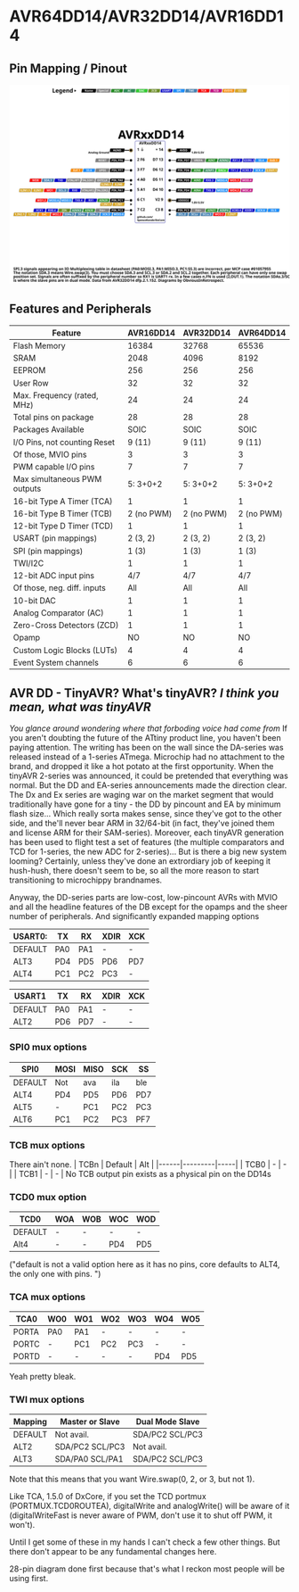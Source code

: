 # AVR64DD14/AVR32DD14/AVR16DD14


## Pin Mapping / Pinout
![DD14 Pin Mapping](AVR32DD14.svg "Arduino Pin Mapping for AVR DD14")

## Features and Peripherals
| Feature                      | AVR16DD14       | AVR32DD14       | AVR64DD14       |
|------------------------------|-----------------|-----------------|-----------------|
| Flash Memory                 | 16384           | 32768           | 65536           |
| SRAM                         | 2048            | 4096            | 8192            |
| EEPROM                       | 256             | 256             | 256             |
| User Row                     | 32              | 32              | 32              |
| Max. Frequency (rated, MHz)  | 24              | 24              | 24              |
| Total pins on package        | 28              | 28              | 28              |
| Packages Available           | SOIC            | SOIC            | SOIC            |
| I/O Pins, not counting Reset | 9 (11)          | 9 (11)          | 9 (11)          |
| Of those, MVIO pins          | 3               | 3               | 3               |
| PWM capable I/O pins         | 7               | 7               | 7               |
| Max simultaneous PWM outputs | 5: 3+0+2        | 5: 3+0+2        | 5: 3+0+2        |
| 16-bit Type A Timer (TCA)    | 1               | 1               | 1               |
| 16-bit Type B Timer (TCB)    | 2 (no PWM)      | 2 (no PWM)      | 2 (no PWM)      |
| 12-bit Type D Timer (TCD)    | 1               | 1               | 1               |
| USART (pin mappings)         | 2 (3, 2)        | 2 (3, 2)        | 2 (3, 2)        |
| SPI (pin mappings)           | 1 (3)           | 1 (3)           | 1 (3)           |
| TWI/I2C                      | 1               | 1               | 1               |
| 12-bit ADC input pins        | 4/7             | 4/7             | 4/7             |
| Of those, neg. diff. inputs  | All             | All             | All             |
| 10-bit DAC                   | 1               | 1               | 1               |
| Analog Comparator (AC)       | 1               | 1               | 1               |
| Zero-Cross Detectors (ZCD)   | 1               | 1               | 1               |
| Opamp                        | NO              | NO              | NO              |
| Custom Logic Blocks (LUTs)   | 4               | 4               | 4               |
| Event System channels        | 6               | 6               | 6               |

## AVR DD - TinyAVR?  What's tinyAVR? ***I think you mean, what was tinyAVR***
*You glance around wondering where that forboding voice had come from*
If you aren't doubting the future of the ATtiny product line, you haven't been paying attention. The writing has been on the wall since the DA-series was released instead of a 1-series ATmega. Microchip had no attachment to the brand, and dropped it like a hot potato at the first opportunity. When the tinyAVR 2-series was announced, it could be pretended that everything was normal. But the DD and EA-series announcements made the direction clear. The Dx and Ex series are waging war on the market segment that would traditionally have gone for a tiny - the DD by pincount and EA by minimum flash size... Which really sorta makes sense, since they've got to the other side, and the'll never bear ARM in 32/64-bit (in fact, they've joined them and license ARM for their SAM-series).
Moreover, each tinyAVR generation has been used to flight test a set of features (the multiple comparators and TCD for 1-series, the new ADC for 2-series)... But is there a big new system looming? Certainly, unless they've done an extrordiary job of keeping it hush-hush, there doesn't seem to be, so all the more reason to start transitioning to microchippy brandnames.

Anyway, the DD-series parts are low-cost, low-pincount AVRs with MVIO and all the headline features of the DB except for the opamps and the sheer number of peripherals. And significantly expanded mapping options

| USART0: |  TX |  RX | XDIR | XCK |
|---------|-----|-----|------|-----|
| DEFAULT | PA0 | PA1 |   -  |  -  |
| ALT3    | PD4 | PD5 |  PD6 | PD7 |
| ALT4    | PC1 | PC2 |  PC3 |  -  |


| USART1  |  TX |  RX | XDIR | XCK |
|---------|-----|-----|------|-----|
| DEFAULT | PA0 | PA1 |   -  |  -  |
| ALT2    | PD6 | PD7 |   -  |  -  |

### SPI0 mux options

| SPI0    | MOSI | MISO | SCK |  SS |
|---------|------|------|-----|-----|
| DEFAULT |  Not |  ava | ila | ble |
| ALT4    |  PD4 |  PD5 | PD6 | PD7 |
| ALT5    |   -  |  PC1 | PC2 | PC3 |
| ALT6    |  PC1 |  PC2 | PC3 | PF7 |

### TCB mux options
There ain't none.
| TCBn | Default | Alt |
|------|---------|-----|
| TCB0 |      -  |  -  |
| TCB1 |      -  |  -  |
No TCB output pin exists as a physical pin on the DD14s

### TCD0 mux option
| TCD0    | WOA | WOB | WOC | WOD |
|---------|-----|-----|-----|-----|
| DEFAULT |  -  |  -  |  -  |  -  |
| Alt4    |  -  |  -  | PD4 | PD5 |
("default is not a valid option here as it has no pins, core defaults to ALT4, the only one with pins. ")

### TCA mux options
| TCA0    | WO0 | WO1 | WO2 | WO3 | WO4 | WO5 |
|---------|-----|-----|-----|-----|-----|-----|
| PORTA   | PA0 | PA1 |  -  |  -  |  -  |  -  |
| PORTC   |  -  | PC1 | PC2 | PC3 |  -  |  -  |
| PORTD   |  -  | -   |  -  |   - | PD4 | PD5 |
Yeah pretty bleak.


### TWI mux options

| Mapping | Master or Slave | Dual Mode Slave |
|---------|-----------------|-----------------|
| DEFAULT | Not avail.      | SDA/PC2 SCL/PC3 |
| ALT2    | SDA/PC2 SCL/PC3 | Not avail.      |
| ALT3    | SDA/PA0 SCL/PA1 | SDA/PC2 SCL/PC3 |

Note that this means that you want Wire.swap(0, 2, or 3, but not 1).

Like TCA, 1.5.0 of DxCore, if you set the TCD portmux (PORTMUX.TCD0ROUTEA), digitalWrite and analogWrite() will be aware of it (digitalWriteFast is never aware of PWM, don't use it to shut off PWM, it won't).

Until I get some of these in my hands I can't check a few other things. But there don't appear to be any fundamental changes here.

28-pin diagram done first because that's what I reckon most people will be using first.
